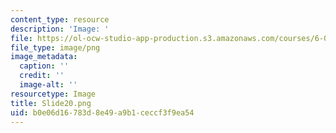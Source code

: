 ```yaml
---
content_type: resource
description: 'Image: '
file: https://ol-ocw-studio-app-production.s3.amazonaws.com/courses/6-004-computation-structures-spring-2017/b0e06d16783d8e49a9b1ceccf3f9ea54_Slide20.png
file_type: image/png
image_metadata:
  caption: ''
  credit: ''
  image-alt: ''
resourcetype: Image
title: Slide20.png
uid: b0e06d16-783d-8e49-a9b1-ceccf3f9ea54
---
```

